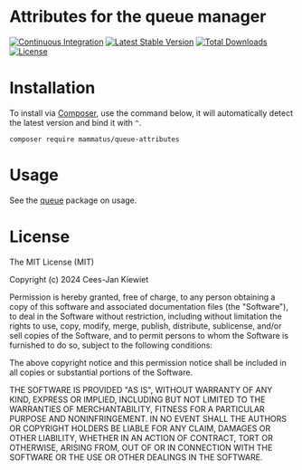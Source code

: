 # Attributes for the queue manager

[![Continuous Integration](https://github.com/MammatusPHP/queue-attributes/actions/workflows/ci.yml/badge.svg?event=push)](https://github.com/MammatusPHP/queue-attributes/actions/workflows/ci.yml)
[![Latest Stable Version](https://poser.pugx.org/mammatus/queue-attributes/v/stable.png)](https://packagist.org/packages/mammatus/queue-attributes)
[![Total Downloads](https://poser.pugx.org/mammatus/queue-attributes/downloads.png)](https://packagist.org/packages/mammatus/queue-attributes)
[![License](https://poser.pugx.org/mammatus/queue-attributes/license.png)](https://packagist.org/packages/mammatus/queue-attributes)

# Installation

To install via [Composer](http://getcomposer.org/), use the command below, it will automatically detect the latest version and bind it with `^`.

```
composer require mammatus/queue-attributes
```

# Usage

See the [queue](https://github.com/MammatusPHP/queue) package on usage.

# License

The MIT License (MIT)

Copyright (c) 2024 Cees-Jan Kiewiet

Permission is hereby granted, free of charge, to any person obtaining a copy
of this software and associated documentation files (the "Software"), to deal
in the Software without restriction, including without limitation the rights
to use, copy, modify, merge, publish, distribute, sublicense, and/or sell
copies of the Software, and to permit persons to whom the Software is
furnished to do so, subject to the following conditions:

The above copyright notice and this permission notice shall be included in all
copies or substantial portions of the Software.

THE SOFTWARE IS PROVIDED "AS IS", WITHOUT WARRANTY OF ANY KIND, EXPRESS OR
IMPLIED, INCLUDING BUT NOT LIMITED TO THE WARRANTIES OF MERCHANTABILITY,
FITNESS FOR A PARTICULAR PURPOSE AND NONINFRINGEMENT. IN NO EVENT SHALL THE
AUTHORS OR COPYRIGHT HOLDERS BE LIABLE FOR ANY CLAIM, DAMAGES OR OTHER
LIABILITY, WHETHER IN AN ACTION OF CONTRACT, TORT OR OTHERWISE, ARISING FROM,
OUT OF OR IN CONNECTION WITH THE SOFTWARE OR THE USE OR OTHER DEALINGS IN THE
SOFTWARE.


